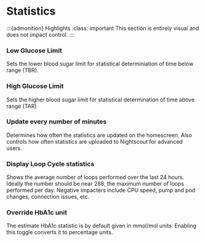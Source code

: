 # Statistics
:::{admonition} Highlights
:class: important
    This section is entirely visual and does not impact control.
:::
### Low Glucose Limit
Sets the lower blood sugar limit for statistical determiniation of time below range (TBR).

### High Glucose Limit
Sets the higher blood sugar limit for statistical determination of time above range (TAR)

### Update every number of minutes
Determines how often the statistics are updated on the homescreen. Also controls how often statistics are uploaded to Nightscout for advanced users.

### Display Loop Cycle statistics
Shows the average number of loops performed over the last 24 hours. Ideally the number should be near 288, the maximum number of loops performed per day. Negative impacters include CPU speed, pump and pod changes, connection issues, etc.

### Override HbA1c unit
The estimate HbA1c statistic is by default given in mmol/mol units. Enabling this toggle converts it to percentage units.
